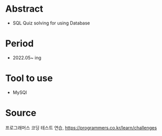 # Abstract
- SQL Quiz solving for using Database

# Period
- 2022.05~ ing

# Tool to use
- MySQl

# Source
프로그래머스 코딩 테스트 연습, https://programmers.co.kr/learn/challenges

 
